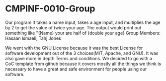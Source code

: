 # CMPINF-0010-Group
 Our program It takes a name input, takes a age input, and multiplies the age by 2 to get the value of twice your age. 
The output would print out something like "{Name} your are half of {double your age}
Group Members: Hasaan Ismaeli, Tahj Jones 

We went with the GNU License because it was the best License for software development out of the 3 choices(MIT, Apache, and GNU). It was also gave more in depth Terms and conditions. We decided to go with a CoC template from github because it covers mostly all the things we think is necessary to have a great and safe environment for people using our software.

